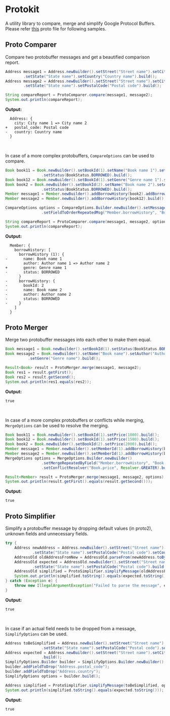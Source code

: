 # Protokit
A utility library to compare, merge and simplify Google Protocol Buffers. Please refer [this](src/test/resources/library.proto) proto file for following samples.

## Proto Comparer
Compare two protobuffer messages and get a beautified comparison report.
```java
Address message1 = Address.newBuilder().setStreet("Street name").setCity("City name 1")
        .setState("State name").setCountry("Country name").build();
Address message2 = Address.newBuilder().setStreet("Street name").setCity("City name 2")
        .setState("State name").setPostalCode("Postal code").build();

String compareReport = ProtoComparer.compare(message1, message2);
System.out.println(compareReport);
```
<b>Output:</b>
```
  Address: {
    city: City name 1 => City name 2
+   postal_code: Postal code
-   country: Country name
  }
```
<br>

In case of a more complex protobuffers, ```CompareOptions``` can be used to compare.
```java
Book book11 = Book.newBuilder().setBookId(1).setName("Book name 1").setAuthor("Author name 1")
				.setStatus(BookStatus.BORROWED).build();
Book book12 = Book.newBuilder().setBookId(1).setGenre("Genre name 1").setAuthor("Author name 2").build();
Book book2 = Book.newBuilder().setBookId(2).setName("Book name 2").setAuthor("Author name 2")
				.setStatus(BookStatus.BORROWED).build();
Member message1 = Member.newBuilder().addBorrowHistory(book2).addBorrowHistory(book11).build();
Member message2 = Member.newBuilder().addBorrowHistory(book12).build();

CompareOptions options = CompareOptions.Builder.newBuilder().setMessageKeyField(Book.class, "Book.bookId")
				.setFieldToOrderRepeatedMsg("Member.borrowHistory", "Book.bookId").build();

String compareReport = ProtoComparer.compare(message1, message2, options);
System.out.println(compareReport);
```
<b>Output:</b>
```
  Member: {
    borrowHistory: [
      borrowHistory (1): {
-       name: Book name 1
        author: Author name 1 => Author name 2
+       genre: Genre name 1
-       status: BORROWED
      }
-     borrowHistory: {
-       bookId: 2
-       name: Book name 2
-       author: Author name 2
-       status: BORROWED
-     }
    ]
  }
```
## Proto Merger
Merge two protobuffer messages into each other to make them equal.
```java
Book message1 = Book.newBuilder().setBookId(1).setStatus(BookStatus.BORROWED).build();
Book message2 = Book.newBuilder().setName("Book name").setAuthor("Author name")
          .setGenre("Genre name").build();

Result<Book> result = ProtoMerger.merge(message1, message2);
Book res1 = result.getFirst();
Book res2 = result.getSecond();
System.out.println(res1.equals(res2));
```
<b>Output:</b>
```
true
```
<br>

In case of a more complex protobuffers or conflicts while merging, ```MergeOptions``` can be used to resolve the merging.
```java
Book book11 = Book.newBuilder().setBookId(1).setPrice(1000).build();
Book book12 = Book.newBuilder().setBookId(1).setPrice(1500).build();
Book book2 = Book.newBuilder().setBookId(2).setPrice(2000).build();
Member message1 = Member.newBuilder().setMemberId(1).addBorrowHistory(book2).addBorrowHistory(book12).build();
Member message2 = Member.newBuilder().setMemberId(1).addBorrowHistory(book11).build();
MergeOptions options = MergeOptions.Builder.newBuilder()
				.setMergeRepeatedByField("Member.borrowHistory", "Book.bookId")
				.setConflictResolver("Book.price", Resolver.GREATER).build();

Result<Member> result = ProtoMerger.merge(message1, message2, options);
System.out.println(result.getFirst().equals(result.getSecond()));
```

<b>Output:</b>
```
true
```
## Proto Simplifier
Simplify a protobuffer message by dropping default values (in proto2), unknown fields and unnecessary fields.
```java
try {
	Address newAddress = Address.newBuilder().setStreet("Street name").setCity("City name")
			.setState("State name").setPostalCode("Postal code").setCountry("Country name").build();
	AddressOld oldAddressFromNew = AddressOld.parseFrom(newAddress.toByteArray());
	AddressOld expected = AddressOld.newBuilder().setStreet("Street name").setCity("City name")
			.setState("State name").setPostalCode("Postal code").build();
	AddressOld simplified = ProtoSimplifier.simplifyMessage(oldAddressFromNew);
	System.out.println(simplified.toString().equals(expected.toString()));
} catch (Exception e) {
	throw new IllegalArgumentException("Failed to parse the message", e);
}
```
<b>Output:</b>
```
true
```
<br>

In case if an actual field needs to be dropped from a message,  ```SimplifyOptions``` can be used.
```java
Address toBeSimplified = Address.newBuilder().setStreet("Street name").setCity("City name")
				.setState("State name").setPostalCode("Postal code").setCountry("Country name").build();
Address expected = Address.newBuilder().setStreet("Street name").setCity("City name").setState("State name")
				.build();
SimplifyOptions.Builder builder = SimplifyOptions.Builder.newBuilder();
builder.addFieldToDrop("Address.postal_code");
builder.addFieldToDrop("Address.country");
SimplifyOptions options = builder.build();

Address simplified = ProtoSimplifier.simplifyMessage(toBeSimplified, options);
System.out.println(simplified.toString().equals(expected.toString()));
```
<b>Output:</b>
```
true
```
